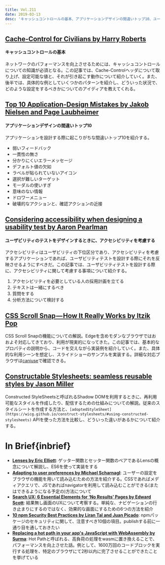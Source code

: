 ```yaml
---
title: Vol.211
date: 2019-03-13
desc: 'キャッシュコントロールの基本、アプリケーションデザインの間違いトップ10、ユーザビリティのテストをデザインのコツ、ほか計10リンク'
---
```


## [Cache-Control for Civilians by Harry Roberts](https://csswizardry.com/2019/03/cache-control-for-civilians/)

#### キャッシュコントロールの基本

ネットワークのパフォーマンスを向上させるためには、キャッシュコントロールについての知識が必須となる。この記事では、Cache-Controlヘッダについて取り上げ、設定可能な値と、それが引き起こす動作について紹介していく。また、後半では、具体的な例としていくつかのパターンを紹介し、どういった状況で、どのような設定をするべきかについてのアイディアを教えてくれる。

## [Top 10 Application-Design Mistakes by Jakob Nielsen and Page Laubheimer](https://www.nngroup.com/articles/top-10-application-design-mistakes/)

#### アプリケーションデザインの間違いトップ10

アプリケーションを設計する際に起こりがちな間違いトップ10を紹介する。

- 弱いフィードバック
- 一貫性の無さ
- 分かりにくいエラーメッセージ
- デフォルト値の欠如
- ラベルが貼られていないアイコン
- 選択が難しいターゲット
- モーダルの使いすぎ
- 意味のない情報
- ドロワーメニュー
- 破壊的なアクションと、確認アクションの近接

## [Considering accessibility when designing a usability test by Aaron Pearlman](https://www.deque.com/blog/considering-accessibility-when-designing-a-usability-test/)

#### ユーザビリティのテストをデザインするときに、アクセシビリティを考慮する

アクセシビリティはユーザビリティの下位区分であり、アクセシビリティを考慮するアプリケーションであれば、ユーザビリティテストを設計する際にそれを反映させるようにすべきだ。この記事では、ユーザビリティテストを設計する際に、アクセシビリティに関して考慮する事項について紹介する。

1. アクセシビリティを必要としている人の採用計画を立てる
2. テキストは一緒にするべき
3. 質問をする
4. 分析方法について検討する

## [CSS Scroll Snap — How It Really Works by Itzik Pop](https://blog.usejournal.com/css-scroll-snap-how-it-really-works-94d99db80bc9)

CSS Scroll Snapの機能についての解説。Edgeを含めモダンなブラウザではおおよそ対応してきており、利用が現実的になってきた。この記事では、基本的なプロパティの説明から、コードを交えながら実装例を紹介していく。また、具体的な利用シーンを想定し、スライドショーのサンプルを実装する。詳細な対応ブラウザは[caniuse](https://caniuse.com/#feat=css-snappoints)で確認できる。

## [Constructable Stylesheets: seamless reusable styles by Jason Miller](https://developers.google.com/web/updates/2019/02/constructable-stylesheets)

Constructed StyleSheetsと呼ばれるShadow DOMを利用するときに、再利用可能なスタイルを作成したり、配信するための仕組みについての解説。従来のスタイルシートを作成する方法と、`[adoptedStyleSheet](https://wicg.github.io/construct-stylesheets/#using-constructed-stylesheets)` APIを使った方法を比較し、どういった違いがあるかについて紹介する。

# In Brief{inbrief}
- [**Lenses by Eric Elliott**](https://medium.com/javascript-scene/lenses-b85976cb0534): ゲッター関数とセッター関数のペアであるLensの概念について解説し、ES6を使って実装をする
- [**Adapting to user preferences by Michael Scharnagl**](https://justmarkup.com/log/2019/02/adapting-to-user-preferences/): ユーザーの設定をブラウザの機能を用いて読み込むための方法を紹介する。CSSであればメディアクエリで、JSであればnavigatorを利用して読み込むことができる(またはできるようになる予定の)方法について
- [**Search UX: 6 Essential Elements for ‘No Results’ Pages by Edward Scott**](https://baymard.com/blog/no-results-page): 結果無し画面のUXについて考察する。単純な、ナビゲーションの行き止まりにするのではなく、効果的な画面にするための6つの方法を紹介
- [**10 npm Security Best Practices by Liran Tal and Juan Picado**](https://snyk.io/blog/ten-npm-security-best-practices/): npmパッケージのセキュリティに関して、注意すべき10個の項目。publishする前に一通り目を通しておきたい
- [**Replacing a hot path in your app's JavaScript with WebAssembly by Surma**](https://developers.google.com/web/updates/2019/02/hotpath-with-wasm): Hot Pathと呼ばれる、高負荷の処理をwasmに置き換えることで、パフォーマンスを向上させた話。例として、1600万回のコードブロックを実行する処理を、特定のブラウザにて2秒以内に完了させることができたことを挙げている

